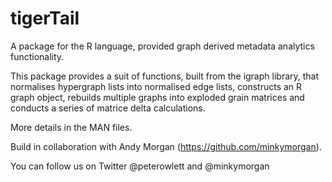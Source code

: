 tigerTail
=========

A package for the R language, provided graph derived metadata analytics functionality.

This package provides a suit of functions, built from the igraph library, that normalises hypergraph lists into normalised edge lists, constructs an R graph object, rebuilds multiple graphs into exploded grain matrices and conducts a series of matrice delta calculations.

More details in the MAN files.

Build in collaboration with Andy Morgan (https://github.com/minkymorgan).

You can follow us on Twitter @peterowlett and @minkymorgan
